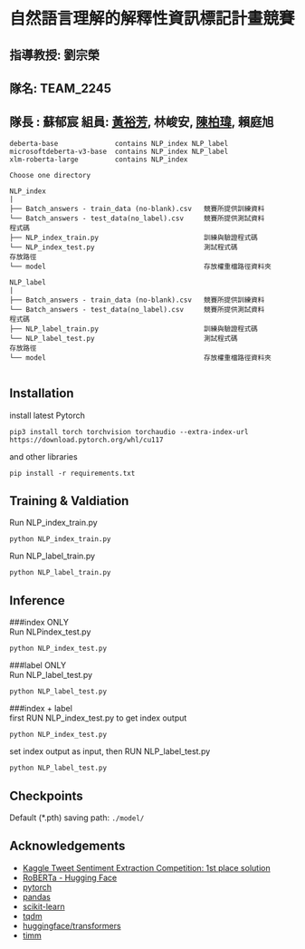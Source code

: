 # 自然語言理解的解釋性資訊標記計畫競賽

## 指導教授: 劉宗榮  

## 隊名: TEAM_2245

## 隊長 : 蘇郁宸  組員: [黃裕芳](https://github.com/Andrewhsin), 林峻安, [陳柏瑋](https://github.com/bobo0303), 賴庭旭  

```
deberta-base              contains NLP_index NLP_label
microsoftdeberta-v3-base  contains NLP_index NLP_label
xlm-roberta-large         contains NLP_index

Choose one directory

NLP_index
| 
├── Batch_answers - train_data (no-blank).csv   競賽所提供訓練資料
└── Batch_answers - test_data(no_label).csv     競賽所提供測試資料
程式碼
├── NLP_index_train.py                          訓練與驗證程式碼
└── NLP_index_test.py                           測試程式碼
存放路徑
└── model                                       存放權重檔路徑資料夾

NLP_label
| 
├── Batch_answers - train_data (no-blank).csv   競賽所提供訓練資料
└── Batch_answers - test_data(no_label).csv     競賽所提供測試資料
程式碼
├── NLP_label_train.py                          訓練與驗證程式碼
└── NLP_label_test.py                           測試程式碼
存放路徑
└── model                                       存放權重檔路徑資料夾


```

## Installation

install latest Pytorch
```
pip3 install torch torchvision torchaudio --extra-index-url https://download.pytorch.org/whl/cu117
```
and other libraries
```
pip install -r requirements.txt
```


## Training & Valdiation

Run NLP_index_train.py 

```
python NLP_index_train.py 
```
Run NLP_label_train.py 

```
python NLP_label_train.py 
```

## Inference

###index ONLY  
Run NLPindex_test.py 

```
python NLP_index_test.py 
```
###label ONLY  
Run NLP_label_test.py 

```
python NLP_label_test.py 
```
###index + label  
first RUN NLP_index_test.py to get index output 
```
python NLP_index_test.py 
```
set index output as input, then  RUN NLP_label_test.py
```
python NLP_label_test.py 
```

## Checkpoints
Default (*.pth) saving path: `./model/`

## Acknowledgements

* [Kaggle Tweet Sentiment Extraction Competition: 1st place solution](https://github.com/heartkilla/kaggle_tweet)
* [RoBERTa - Hugging Face](https://huggingface.co/docs/transformers/model_doc/roberta)
* [pytorch](https://pytorch.org/)
* [pandas](https://github.com/pandas-dev/pandas/)
* [scikit-learn](https://github.com/scikit-learn/scikit-learn)
* [tqdm](https://github.com/tqdm/tqdm)
* [huggingface/transformers](https://github.com/huggingface/transformers)
* [timm](https://github.com/rwightman/pytorch-image-models)

